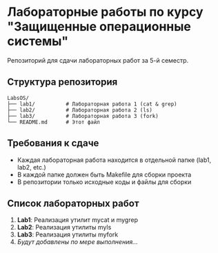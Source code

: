 # Лабораторные работы по курсу "Защищенные операционные системы"

Репозиторий для сдачи лабораторных работ за 5-й семестр.

## Структура репозитория

```
LabsOS/
├── lab1/          # Лабораторная работа 1 (cat & grep)
├── lab2/          # Лабораторная работа 2 (ls)
├── lab3/          # Лабораторная работа 3 (fork)
└── README.md      # Этот файл
```

## Требования к сдаче

- Каждая лабораторная работа находится в отдельной папке (lab1, lab2, etc.)
- В каждой папке должен быть Makefile для сборки проекта
- В репозитории только исходные коды и файлы для сборки

## Список лабораторных работ

1. **Lab1**: Реализация утилит mycat и mygrep
2. **Lab2**: Реализация утилиты myls
3. **Lab3**: Реализация утилиты myfork
4. *Будут добавлены по мере выполнения...*